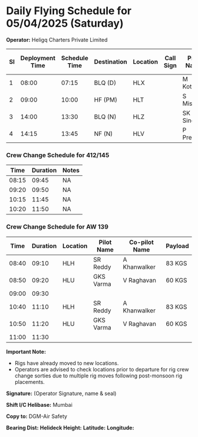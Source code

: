 # Daily Flying Schedule for 05/04/2025 (Saturday)

**Operator:** Heligq Charters Private Limited

| Sl | Deployment Time | Schedule Time | Destination | Location | Call Sign | Pilot Name      | Co-pilot Name | Payload | Weight Available | Flying Time | FDT |
|----|----------------|---------------|--------------|----------|-----------|------------------|----------------|---------|------------------|-------------|-----|
| 1  | 08:00          | 07:15         | BLQ (D)      | HLX      |           | M Kothari        | M Pathaki      | 650 KGS | 80 KGS           |             |     |
| 2  | 09:00          | 10:00         | HF (PM)      | HLT      |           | S Mishra        | Chappa         | 660 KGS | 88 KGS           |             |     |
| 3  | 14:00          | 13:30         | BLQ (N)      | HLZ      |           | SK Singh        | St George      | 640 KGS | 86 KGS           |             |     |
| 4  | 14:15          | 13:45         | NF (N)       | HLV      |           | P Premjith      | SR Sirohi      | 740 KGS | 86 KGS           |             |     |

### Crew Change Schedule for 412/145
| Time     | Duration | Notes |
|----------|----------|-------|
| 08:15    | 09:45    | NA    |
| 09:20    | 09:50    | NA    |
| 10:15    | 11:45    | NA    |
| 10:20    | 11:50    | NA    |

### Crew Change Schedule for AW 139
| Time     | Duration | Location | Pilot Name      | Co-pilot Name | Payload |
|----------|----------|----------|------------------|----------------|---------|
| 08:40    | 09:10    | HLH      | SR Reddy         | A Khanwalker   | 83 KGS  |
| 08:50    | 09:20    | HLU      | GKS Varma        | V Raghavan     | 60 KGS  |
| 09:00    | 09:30    |          |                  |                |         |
| 10:40    | 11:10    | HLH      | SR Reddy         | A Khanwalker   | 83 KGS  |
| 10:50    | 11:20    | HLU      | GKS Varma        | V Raghavan     | 60 KGS  |
| 11:00    | 11:30    |          |                  |                |         |

**Important Note:**
- Rigs have already moved to new locations.
- Operators are advised to check locations prior to departure for rig crew change sorties due to multiple rig moves following post-monsoon rig placements.

**Signature:**
(Operator Signature, name & seal)

**Shift I/C Helibase:**
Mumbai

**Copy to:** DGM-Air Safety

**Bearing Dist:**
**Helideck Height:**
**Latitude:**
**Longitude:**